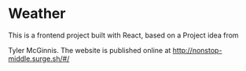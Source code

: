# Weather

This is a frontend project built with React, based on a Project idea from

Tyler McGinnis. The website is published online at http://nonstop-middle.surge.sh/#/
